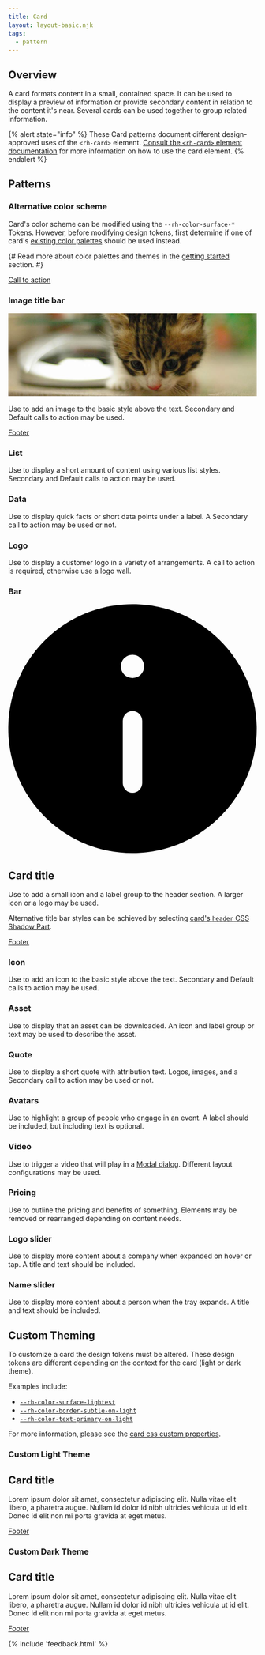 ```yaml
---
title: Card
layout: layout-basic.njk
tags:
  - pattern
---
```


<script type="module">
  import '@rhds/elements/rh-card/rh-card.js';
  import '@rhds/elements/rh-cta/rh-cta.js';
</script>

<style>
.element-docs .card-patterns copy-permalink.h3 {
  margin-block-start: 0;
}
</style>

## Overview

A card formats content in a small, contained space. It can be used to display a 
preview of information or provide secondary content in relation to the content 
it's near. Several cards can be used together to group related information.

{% alert state="info" %}
  These Card patterns document different design-approved uses of the `<rh-card>`
  element. [Consult the `<rh-card>` element documentation][element] for more
  information on how to use the card element.
{% endalert %}

## Patterns

<section class="multi-column--min-400-wide card-patterns">

<div>

  ### Alternative color scheme

  <style>
    rh-card.alt {
      --rh-color-surface-light: #f0f0f0;
      --rh-color-surface-lighter: #f0f0f0;
      --rh-color-surface-lightest: #f0f0f0;
      --rh-color-surface-dark: #3c3f42;
      --rh-color-surface-darker: #3c3f42;
      --rh-color-surface-darkest: #3c3f42;
    }
  </style>

<rh-card class="alt">

Card's color scheme can be modified using the `--rh-color-surface-*`
Tokens. However, before modifying design tokens, first determine if one of
card's [existing color palettes](/elements/card/code/#attributes) should be used instead.

{#
Read more about color palettes and themes in the
[getting started](/get-started/color/) section.
#}

  <rh-cta variant="primary" slot="footer">
    <a href="#">Call to action</a>
  </rh-cta>
</rh-card>

</div><div>

  ### Image title bar

  <style>
    rh-card.image::part(header) {
      padding: 0;
      margin: 0;
    }
  </style>

  <rh-card class="image">
    <img src="./kitten-900x300.jpeg" slot="header">
    <p>Use to add an image to the basic style above the text.
       Secondary and Default calls to action may be used.</p>
    <rh-cta slot="footer" variant="secondary">
      <a href="#">Footer</a>
    </rh-cta>
  </rh-card>

</div><div>

  ### List
  Use to display a short amount of content using various list styles. 
  Secondary and Default calls to action may be used.

</div><div>

  ### Data
  Use to display quick facts or short data points under a label. A Secondary 
  call to action may be used or not.

</div><div>

  ### Logo
  Use to display a customer logo in a variety of arrangements. A call to 
  action is required, otherwise use a logo wall.

</div><div>

  ### Bar

  <style>
    rh-card.bar::part(header) {
      margin: 0;
      text-transform: uppercase;
      padding: var(--rh-space-lg, 16px) var(--rh-space-xl, 24px);
      background-color: var(--_header-bg, var(--rh-color-surface-light, #e0e0e0));
      font-weight: var(--rh-font-weight-heading-regular, 300);
      font-size: var(--rh-font-size-body-text-md, 1rem);
      flex-direction: row;
      gap: var(--rh-space-lg);
    }
  </style>

<rh-card class="bar">
  <svg slot="header" width="var(--rh-size-icon-02)" xmlns="http://www.w3.org/2000/svg" viewBox="0 0 32 32">
    <path d="M16 0C7.178 0 0 7.178 0 16s7.178 16 16 16 16-7.178 16-16S24.822 0 16 0Zm1.25 23a1.25 1.25 0 1 1-2.5 0v-8a1.25 1.25 0 1 1 2.5 0v8ZM16 9.5a1.5 1.5 0 1 1 0-3 1.5 1.5 0 0 1 0 3Z"></path>
  </svg>
  <rh-icon hidden slot="header" set="ui" icon="information"></rh-icon>
  <h2 slot="header">Card title</h2>

Use to add a small icon and a label group to the header section. A larger 
icon or a logo may be used.

Alternative title bar styles can be achieved by selecting [card's `header` CSS
Shadow Part](/elements/card/code/#parts).

  <rh-cta variant="primary" slot="footer">
    <a href="#">Footer</a>
  </rh-cta>
</rh-card>

</div><div>

  ### Icon
  Use to add an icon to the basic style above the text. Secondary and Default 
  calls to action may be used.

</div><div>

  ### Asset
  Use to display that an asset can be downloaded. An icon and label group or 
  text may be used to describe the asset.

</div><div>

  ### Quote
  Use to display a short quote with attribution text. Logos, images, and a 
  Secondary call to action may be used or not.

</div><div>

  ### Avatars
  Use to highlight a group of people who engage in an event. A label should be 
  included, but including text is optional.

</div><div>

  ### Video
  Use to trigger a video that will play in a [Modal dialog](/elements/dialog).
  Different layout configurations may be used.

</div><div>

  ### Pricing
  Use to outline the pricing and benefits of something. Elements may be 
  removed or rearranged depending on content needs.

</div><div>

  ### Logo slider
  Use to display more content about a company when expanded on hover or tap. A 
  title and text should be included.

</div><div>

  ### Name slider
  Use to display more content about a person when the tray expands. A title 
  and text should be included.

</div>
</section>

## Custom Theming

To customize a card the design tokens must be altered.  These design tokens are different depending on the context for the card (light or dark theme).

Examples include:

- [`--rh-color-surface-lightest`](/tokens/color/#rh-color-surface-lightest)
- [`--rh-color-border-subtle-on-light`](/tokens/border/#rh-color-border-subtle-on-light)
- [`--rh-color-text-primary-on-light`](/tokens/font/#rh-color-text-primary-on-light)

For more information, please see the [card css custom properties](/elements/card/code/#css-custom-properties).

<section class="multi-column--min-400-wide card-patterns">

<div>

  ### Custom Light Theme

  <style>
    rh-card.custom-light-theme {
      --rh-color-border-subtle-on-light: #EF6461;
      --rh-color-surface-lightest: #feeded;
      --rh-color-text-primary-on-light: #30292F;
    }
  </style>

  <rh-card color-palette="light" class="custom-light-theme">
    <h2 slot="header">Card title</h2>
    <p>Lorem ipsum dolor sit amet, consectetur adipiscing elit. Nulla vitae elit 
      libero, a pharetra augue. Nullam id dolor id nibh ultricies vehicula ut id 
      elit. Donec id elit non mi porta gravida at eget metus.</p>
    <rh-cta slot="footer"><a href="#">Footer</a></rh-cta>
  </rh-card>

</div><div>

  ### Custom Dark Theme

  <style>
    rh-card.custom-dark-theme {
      --rh-color-border-subtle-on-dark: #5e40be;
      --rh-color-surface-darkest: #261a4c;
      --rh-color-text-primary-on-dark: #e8e4f5;
    }
  </style>

  <rh-card color-palette="dark" class="custom-dark-theme">
    <h2 slot="header">Card title</h2>
    <p>Lorem ipsum dolor sit amet, consectetur adipiscing elit. Nulla vitae elit 
      libero, a pharetra augue. Nullam id dolor id nibh ultricies vehicula ut id 
      elit. Donec id elit non mi porta gravida at eget metus.</p>
    <rh-cta slot="footer"><a href="#">Footer</a></rh-cta>
  </rh-card>

</div>
</section>

{% include 'feedback.html' %}


[element]: /elements/card

